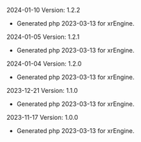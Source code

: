 2024-01-10 Version: 1.2.2
- Generated php 2023-03-13 for xrEngine.

2024-01-05 Version: 1.2.1
- Generated php 2023-03-13 for xrEngine.

2024-01-04 Version: 1.2.0
- Generated php 2023-03-13 for xrEngine.

2023-12-21 Version: 1.1.0
- Generated php 2023-03-13 for xrEngine.

2023-11-17 Version: 1.0.0
- Generated php 2023-03-13 for xrEngine.


